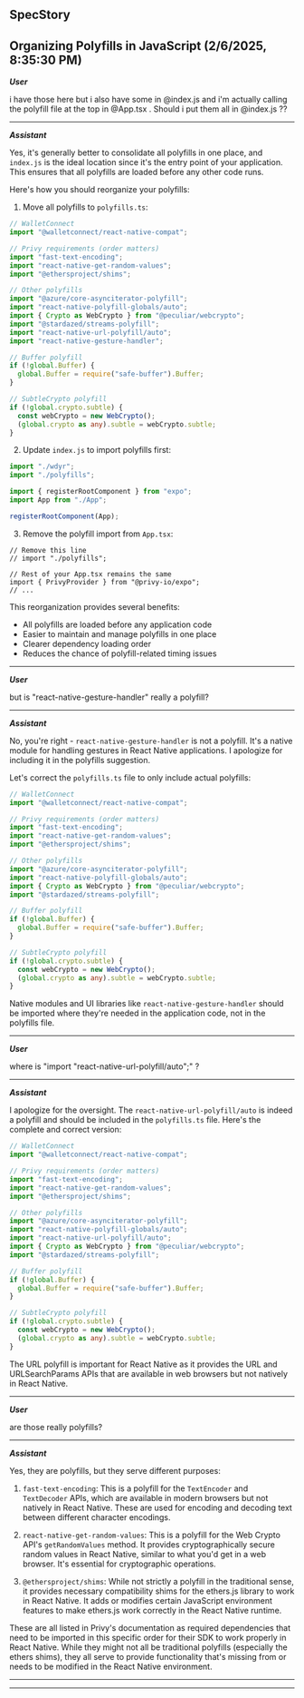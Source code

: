 ## SpecStory

## Organizing Polyfills in JavaScript (2/6/2025, 8:35:30 PM)

_**User**_

i have those here but i also have some in @index.js  and i'm actually calling the polyfill file at the top in @App.tsx . Should i put them all in @index.js ??

---

_**Assistant**_

Yes, it's generally better to consolidate all polyfills in one place, and `index.js` is the ideal location since it's the entry point of your application. This ensures that all polyfills are loaded before any other code runs.

Here's how you should reorganize your polyfills:

1. Move all polyfills to `polyfills.ts`:

```typescript:polyfills.ts
// WalletConnect
import "@walletconnect/react-native-compat";

// Privy requirements (order matters)
import "fast-text-encoding";
import "react-native-get-random-values";
import "@ethersproject/shims";

// Other polyfills
import "@azure/core-asynciterator-polyfill";
import "react-native-polyfill-globals/auto";
import { Crypto as WebCrypto } from "@peculiar/webcrypto";
import "@stardazed/streams-polyfill";
import "react-native-url-polyfill/auto";
import "react-native-gesture-handler";

// Buffer polyfill
if (!global.Buffer) {
  global.Buffer = require("safe-buffer").Buffer;
}

// SubtleCrypto polyfill
if (!global.crypto.subtle) {
  const webCrypto = new WebCrypto();
  (global.crypto as any).subtle = webCrypto.subtle;
}
```

2. Update `index.js` to import polyfills first:

```javascript:index.js
import "./wdyr";
import "./polyfills";

import { registerRootComponent } from "expo";
import App from "./App";

registerRootComponent(App);
```

3. Remove the polyfill import from `App.tsx`:

```typescript:App.tsx
// Remove this line
// import "./polyfills";

// Rest of your App.tsx remains the same
import { PrivyProvider } from "@privy-io/expo";
// ...
```

This reorganization provides several benefits:
- All polyfills are loaded before any application code
- Easier to maintain and manage polyfills in one place
- Clearer dependency loading order
- Reduces the chance of polyfill-related timing issues

---

_**User**_

but is "react-native-gesture-handler" really a polyfill?

---

_**Assistant**_

No, you're right - `react-native-gesture-handler` is not a polyfill. It's a native module for handling gestures in React Native applications. I apologize for including it in the polyfills suggestion.

Let's correct the `polyfills.ts` file to only include actual polyfills:

```typescript:polyfills.ts
// WalletConnect
import "@walletconnect/react-native-compat";

// Privy requirements (order matters)
import "fast-text-encoding";
import "react-native-get-random-values";
import "@ethersproject/shims";

// Other polyfills
import "@azure/core-asynciterator-polyfill";
import "react-native-polyfill-globals/auto";
import { Crypto as WebCrypto } from "@peculiar/webcrypto";
import "@stardazed/streams-polyfill";

// Buffer polyfill
if (!global.Buffer) {
  global.Buffer = require("safe-buffer").Buffer;
}

// SubtleCrypto polyfill
if (!global.crypto.subtle) {
  const webCrypto = new WebCrypto();
  (global.crypto as any).subtle = webCrypto.subtle;
}
```

Native modules and UI libraries like `react-native-gesture-handler` should be imported where they're needed in the application code, not in the polyfills file.

---

_**User**_

where is "import "react-native-url-polyfill/auto";" ?

---

_**Assistant**_



I apologize for the oversight. The `react-native-url-polyfill/auto` is indeed a polyfill and should be included in the `polyfills.ts` file. Here's the complete and correct version:

```typescript:polyfills.ts
// WalletConnect
import "@walletconnect/react-native-compat";

// Privy requirements (order matters)
import "fast-text-encoding";
import "react-native-get-random-values";
import "@ethersproject/shims";

// Other polyfills
import "@azure/core-asynciterator-polyfill";
import "react-native-polyfill-globals/auto";
import "react-native-url-polyfill/auto";
import { Crypto as WebCrypto } from "@peculiar/webcrypto";
import "@stardazed/streams-polyfill";

// Buffer polyfill
if (!global.Buffer) {
  global.Buffer = require("safe-buffer").Buffer;
}

// SubtleCrypto polyfill
if (!global.crypto.subtle) {
  const webCrypto = new WebCrypto();
  (global.crypto as any).subtle = webCrypto.subtle;
}
```

The URL polyfill is important for React Native as it provides the URL and URLSearchParams APIs that are available in web browsers but not natively in React Native.

---

_**User**_

are those really polyfills?

---

_**Assistant**_

Yes, they are polyfills, but they serve different purposes:

1. `fast-text-encoding`: This is a polyfill for the `TextEncoder` and `TextDecoder` APIs, which are available in modern browsers but not natively in React Native. These are used for encoding and decoding text between different character encodings.

2. `react-native-get-random-values`: This is a polyfill for the Web Crypto API's `getRandomValues` method. It provides cryptographically secure random values in React Native, similar to what you'd get in a web browser. It's essential for cryptographic operations.

3. `@ethersproject/shims`: While not strictly a polyfill in the traditional sense, it provides necessary compatibility shims for the ethers.js library to work in React Native. It adds or modifies certain JavaScript environment features to make ethers.js work correctly in the React Native runtime.

These are all listed in Privy's documentation as required dependencies that need to be imported in this specific order for their SDK to work properly in React Native. While they might not all be traditional polyfills (especially the ethers shims), they all serve to provide functionality that's missing from or needs to be modified in the React Native environment.

---



---

